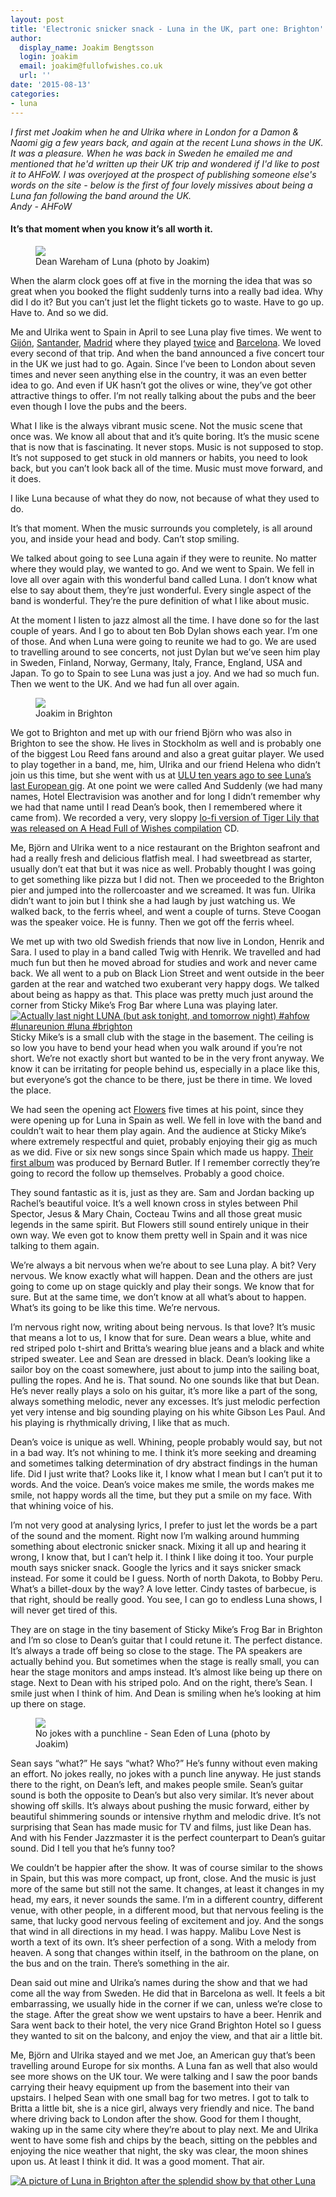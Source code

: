 ```yaml
---
layout: post
title: 'Electronic snicker snack - Luna in the UK, part one: Brighton'
author:
  display_name: Joakim Bengtsson
  login: joakim
  email: joakim@fullofwishes.co.uk
  url: ''
date: '2015-08-13'
categories:
- luna
---
```

<p><em>I first met Joakim when he and Ulrika where in London for a Damon & Naomi gig a few years back, and again at the recent Luna shows in the UK. It was a pleasure. When he was back in Sweden he emailed me and mentioned that he'd written up their UK trip and wondered if I'd like to post it to AHFoW. I was overjoyed at the prospect of publishing someone else's words on the site - below is the first of four lovely missives about being a Luna fan following the band around the UK.<br/>Andy - AHFoW</em></p>
<h4>It’s that moment when you know it’s all worth it.</h4>
<p><figure class="caption aligncenter"><img src="https://media.fullofwishes.co.uk/02-luna/photos/joakim/Dean3.jpg" class /><figcaption class="caption-text"> Dean Wareham of Luna (photo by Joakim)</figcaption></figure>
<p>When the alarm clock goes off at five in the morning the idea that was so great when you booked the flight suddenly turns into a really bad idea. Why did I do it? But you can’t just let the flight tickets go to waste. Have to go up. Have to. And so we did.</p>
<p>Me and Ulrika went to Spain in April to see Luna play five times. We went to <a href="/database/luna/shows/2015/2015-04-17-luna-gijon-sound-festival-gijon-spain">Gijón</a>, <a href="/database/luna/shows/2015/2015-04-18-luna-escenario-santander-santander-spain">Santander</a>, <a href="/database/luna/shows/2015/2015-04-20-luna-teatro-lara-madrid-spain">Madrid</a> where they played <a href="/database/luna/shows/2015/2015-04-21-luna-teatro-lara-madrid-spain">twice</a> and <a href="/database/luna/shows/2015/2015-04-23-luna-bikini-barcelona-spain">Barcelona</a>. We loved every second of that trip. And when the band announced a five concert tour in the UK we just had to go. Again. Since I’ve been to London about seven times and never seen anything else in the country, it was an even better idea to go. And even if UK hasn’t got the olives or wine, they’ve got other attractive things to offer. I’m not really talking about the pubs and the beer even though I love the pubs and the beers. </p>
<p>What I like is the always vibrant music scene. Not the music scene that once was. We know all about that and it’s quite boring. It’s the music scene that is now that is fascinating. It never stops. Music is not supposed to stop. It’s not supposed to get stuck in old manners or habits, you need to look back, but you can’t look back all of the time. Music must move forward, and it does.</p>
<p>I like Luna because of what they do now, not because of what they used to do.</p>
<p>It’s that moment. When the music surrounds you completely, is all around you, and inside your head and body. Can’t stop smiling.</p>
<p>We talked about going to see Luna again if they were to reunite. No matter where they would play, we wanted to go. And we went to Spain. We fell in love all over again with this wonderful band called Luna. I don’t know what else to say about them, they’re just wonderful. Every single aspect of the band is wonderful. They’re the pure definition of what I like about music.<br />
<a id="more"></a><a id="more-13884"></a></p>
<p>At the moment I listen to jazz almost all the time. I have done so for the last couple of years. And I go to about ten Bob Dylan shows each year. I’m one of those. And when Luna were going to reunite we had to go. We are used to travelling around to see concerts, not just Dylan but we’ve seen him play in Sweden, Finland, Norway, Germany, Italy, France, England, USA and Japan. To go to Spain to see Luna was just a joy. And we had so much fun. Then we went to the UK. And we had fun all over again.<br />
<figure class="caption aligncenter"><img src="https://media.fullofwishes.co.uk/02-luna/photos/joakim/JoakimBrighton.jpg" class /><figcaption class="caption-text"> Joakim in Brighton</figcaption></figure>
We got to Brighton and met up with our friend Björn who was also in Brighton to see the show. He lives in Stockholm as well and is probably one of the biggest Lou Reed fans around and also a great guitar player. We used to play together in a band, me, him, Ulrika and our friend Helena who didn’t join us this time, but she went with us at <a href="/database/luna/shows/2005/2005-01-17-luna-ulu-london-uk">ULU ten years ago to see Luna’s last European gig</a>. At one point we were called And Suddenly (we had many names, Hotel Electravision was another and for long I didn’t remember why we had that name until I read Dean’s book, then I remembered where it came from). We recorded a very, very sloppy <a href="https://static.fullofwishes.co.uk/galaxie_list_tribute/">lo-fi version of Tiger Lily that was released on A Head Full of Wishes compilation</a> CD. </p>
<p>Me, Björn and Ulrika went to a nice restaurant on the Brighton seafront and had a really fresh and delicious flatfish meal. I had sweetbread as starter, usually don’t eat that but it was nice as well. Probably thought I was going to get something like pizza but I did not. Then we proceeded to the Brighton pier and jumped into the rollercoaster and we screamed. It was fun. Ulrika didn’t want to join but I think she a had laugh by just watching us. We walked back, to the ferris wheel, and went a couple of turns. Steve Coogan was the speaker voice. He is funny. Then we got off the ferris wheel.</p>
<p>We met up with two old Swedish friends that now live in London, Henrik and Sara. I used to play in a band called Twig with Henrik. We travelled and had much fun but then he moved abroad for studies and work and never came back. We all went to a pub on Black Lion Street and went outside in the beer garden at the rear and watched two exuberant very happy dogs. We talked about being as happy as that. This place was pretty much just around the corner from Sticky Mike’s Frog Bar where Luna was playing later.<br />
<a data-flickr-embed="true"  href="https://www.flickr.com/photos/grange85/19544363953/in/dateposted-public/" title="Actually last night LUNA (but ask tonight, and tomorrow night) #ahfow #lunareunion #luna #brighton"><img src="https://farm6.staticflickr.com/5617/19544363953_0e2b661fe8_b.jpg" alt="Actually last night LUNA (but ask tonight, and tomorrow night) #ahfow #lunareunion #luna #brighton"></a><br />
Sticky Mike’s is a small club with the stage in the basement. The ceiling is so low you have to bend your head when you walk around if you’re not short. We’re not exactly short but wanted to be in the very front anyway. We know it can be irritating for people behind us, especially in a place like this, but everyone’s got the chance to be there, just be there in time. We loved the place.</p>
<p>We had seen the opening act <a href="https://www.facebook.com/flowersdomusic" target="_blank">Flowers</a> five times at his point, since they were opening up for Luna in Spain as well. We fell in love with the band and couldn’t wait to hear them play again. And the audience at Sticky Mike’s where extremely respectful and quiet, probably enjoying their gig as much as we did. Five or six new songs since Spain which made us happy. <a href="http://www.fortunapop.com/release_details.php?cat_no=FPOP164" target="_blank">Their first album</a> was produced by Bernard Butler. If I remember correctly they’re going to record the follow up themselves. Probably a good choice.</p>
<p>They sound fantastic as it is, just as they are. Sam and Jordan backing up Rachel’s beautiful voice. It’s a well known cross in styles between Phil Spector, Jesus & Mary Chain, Cocteau Twins and all those great music legends in the same spirit. But Flowers still sound entirely unique in their own way. We even got to know them pretty well in Spain and it was nice talking to them again.</p>
<p>We’re always a bit nervous when we’re about to see Luna play. A bit? Very nervous. We know exactly what will happen. Dean and the others are just going to come up on stage quickly and play their songs. We know that for sure. But at the same time, we don’t know at all what’s about to happen. What’s its going to be like this time. We’re nervous.</p>
<p>I’m nervous right now, writing about being nervous. Is that love? It’s music that means a lot to us, I know that for sure. Dean wears a blue, white and red striped polo t-shirt and Britta’s wearing blue jeans and a black and white striped sweater. Lee and Sean are dressed in black. Dean’s looking like a sailor boy on the coast somewhere, just about to jump into the sailing boat, pulling the ropes. And he is. That sound. No one sounds like that but Dean. He’s never really plays a solo on his guitar, it’s more like a part of the song, always something melodic, never any excesses. It’s just melodic perfection yet very intense and big sounding playing on his white Gibson Les Paul. And his playing is rhythmically driving, I like that as much. </p>
<p>Dean’s voice is unique as well. Whining, people probably would say, but not in a bad way. It’s not whining to me. I think it’s more seeking and dreaming and sometimes talking determination of dry abstract findings in the human life. Did I just write that? Looks like it, I know what I mean but I can’t put it to words. And the voice. Dean’s voice makes me smile, the words makes me smile, not happy words all the time, but they put a smile on my face. With that whining voice of his. </p>
<p>I’m not very good at analysing lyrics, I prefer to just let the words be a part of the sound and the moment. Right now I’m walking around humming something about electronic snicker snack. Mixing it all up and hearing it wrong, I know that, but I can’t help it. I think I like doing it too. Your purple mouth says snicker snack. Google the lyrics and it says snicker smack instead. For some it could be I guess. North of north Dakota, to Bobby Peru. What’s a billet-doux by the way? A love letter. Cindy tastes of barbecue, is that right, should be really good. You see, I can go to endless Luna shows, I will never get tired of this.</p>
<p>They are on stage in the tiny basement of Sticky Mike’s Frog Bar in Brighton and I’m so close to Dean’s guitar that I could retune it. The perfect distance. It’s always a trade off being so close to the stage. The PA speakers are actually behind you. But sometimes when the stage is really small, you can hear the stage monitors and amps instead. It’s almost like being up there on stage. Next to Dean with his striped polo. And on the right, there’s Sean. I smile just when I think of him. And Dean is smiling when he’s looking at him up there on stage.<br />
<figure class="caption aligncenter"><img src="https://media.fullofwishes.co.uk/02-luna/photos/joakim/Sean.jpg" class /><figcaption class="caption-text"> No jokes with a punchline - Sean Eden of Luna (photo by Joakim)</figcaption></figure>
Sean says “what?” He says “what? Who?” He’s funny without even making an effort. No jokes really, no jokes with a punch line anyway. He just stands there to the right, on Dean’s left, and makes people smile. Sean’s guitar sound is both the opposite to Dean’s but also very similar. It’s never about showing off skills. It’s always about pushing the music forward, either by beautiful shimmering sounds or intensive rhythm and melodic drive. It’s not surprising that Sean has made music for TV and films, just like Dean has. And with his Fender Jazzmaster it is the perfect counterpart to Dean’s guitar sound. Did I tell you that he’s funny too?</p>
<p>We couldn’t be happier after the show. It was of course similar to the shows in Spain, but this was more compact, up front, close. And the music is just more of the same but still not the same. It changes, at least it changes in my head, my ears, it never sounds the same. I’m in a different country, different venue, with other people, in a different mood, but that nervous feeling is the same, that lucky good nervous feeling of excitement and joy. And the songs that wind in all directions in my head. I was happy. Malibu Love Nest is worth a text of its own. It’s sheer perfection of a song. With a melody from heaven. A song that changes within itself, in the bathroom on the plane, on the bus and on the train. There’s something in the air.</p>
<p>Dean said out mine and Ulrika’s names during the show and that we had come all the way from Sweden. He did that in Barcelona as well. It feels a bit embarrassing, we usually hide in the corner if we can, unless we’re close to the stage. After the great show we went upstairs to have a beer. Henrik and Sara went back to their hotel, the very nice Grand Brighton Hotel so I guess they wanted to sit on the balcony, and enjoy the view, and that air a little bit.</p>
<p>Me, Björn and Ulrika stayed and we met Joe, an American guy that’s been travelling around Europe for six months. A Luna fan as well that also would see more shows on the UK tour. We were talking and I saw the poor bands carrying their heavy equipment up from the basement into their van upstairs. I helped Sean with one small bag for two metres. I got to talk to Britta a little bit, she is a nice girl, always very friendly and nice. The band where driving back to London after the show. Good for them I thought, waking up in the same city where they’re about to play next. Me and Ulrika went to have some fish and chips by the beach, sitting on the pebbles and enjoying the nice weather that night, the sky was clear, the moon shines upon us. At least I think it did. It was a good moment. That air.</p>
<p><a data-flickr-embed="true"  href="https://www.flickr.com/photos/grange85/20172907011/in/dateposted-public/" title="A picture of Luna in Brighton after the splendid show by that other Luna"><img src="https://farm4.staticflickr.com/3749/20172907011_ff707ece6c_b.jpg" alt="A picture of Luna in Brighton after the splendid show by that other Luna"></a></p>
